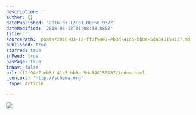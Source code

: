 ```yaml
---
description: ''
author: []
datePublished: '2016-03-12T01:08:56.937Z'
dateModified: '2016-03-12T01:08:38.880Z'
title: ''
sourcePath: _posts/2016-03-12-ff2f94e7-eb3d-41c5-bb0a-5da340158137.md
published: true
starred: true
inFeed: true
hasPage: true
inNav: false
url: ff2f94e7-eb3d-41c5-bb0a-5da340158137/index.html
_context: 'http://schema.org'
_type: Article

---
```

![](https://the-grid-user-content.s3-us-west-2.amazonaws.com/af4cb53f-6dc8-42f1-9d7b-4b919757a865.png)
